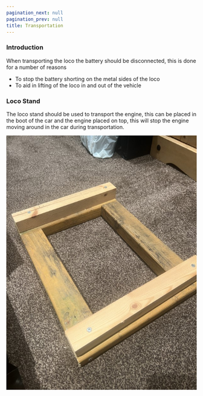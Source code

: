 ```yaml
---
pagination_next: null
pagination_prev: null
title: Transportation
---
```


### Introduction

When transporting the loco the battery should be disconnected, this is done for a number of reasons

- To stop the battery shorting on the metal sides of the loco 
- To aid in lifting of the loco in and out of the vehicle 

### Loco Stand

The loco stand should be used to transport the engine, this can be placed in the boot of the car and the engine placed on top, this will stop the engine moving around in the car during transportation. 

![Alt text](../images/stand_001.JPG)